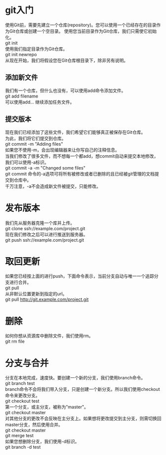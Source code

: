 # git入门
使用Git前，需要先建立一个仓库(repository)。您可以使用一个已经存在的目录作为Git仓库或创建一个空目录。
使用您当前目录作为Git仓库，我们只需使它初始化。<br/>
git init<br/>
使用我们指定目录作为Git仓库。<br/>
git init newrepo<br/>
从现在开始，我们将假设您在Git仓库根目录下，除非另有说明。<br/>
## 添加新文件
我们有一个仓库，但什么也没有，可以使用add命令添加文件。<br/>
git add filename<br/>
可以使用add... 继续添加任务文件。<br/>
## 提交版本
现在我们已经添加了这些文件，我们希望它们能够真正被保存在Git仓库。<br/>
为此，我们将它们提交到仓库。<br/>
git commit -m "Adding files"<br/>
如果您不使用-m，会出现编辑器来让你写自己的注释信息。<br/>
当我们修改了很多文件，而不想每一个都add，想commit自动来提交本地修改，我们可以使用-a标识。<br/>
git commit -a -m "Changed some files"<br/>
git commit 命令的-a选项可将所有被修改或者已删除的且已经被git管理的文档提交到仓库中。<br/>
千万注意，-a不会造成新文件被提交，只能修改。<br/>
# 发布版本
我们先从服务器克隆一个库并上传。<br/>
git clone ssh://example.com/project.git<br/>
现在我们修改之后可以进行推送到服务器。<br/>
git push ssh://example.com/project.git<br/>
# 取回更新
如果您已经按上面的进行push，下面命令表示，当前分支自动与唯一一个追踪分支进行合并。<br/>
git pull<br/>
从非默认位置更新到指定的url。<br/>
git pull http://git.example.com/project.git<br/>
# 删除
如何你想从资源库中删除文件，我们使用rm。<br/>
git rm file<br/>
# 分支与合并
分支在本地完成，速度快。要创建一个新的分支，我们使用branch命令。<br/>
git branch test<br/>
branch命令不会将我们带入分支，只是创建一个新分支。所以我们使用checkout命令来更改分支。<br/>
git checkout test<br/>
第一个分支，或主分支，被称为"master"。<br/>
git checkout master<br/>
对其他分支的更改不会反映在主分支上。如果想将更改提交到主分支，则需切换回master分支，然后使用合并。<br/>
git checkout master<br/>
git merge test<br/>
如果您想删除分支，我们使用-d标识。<br/>
git branch -d test<br/>
